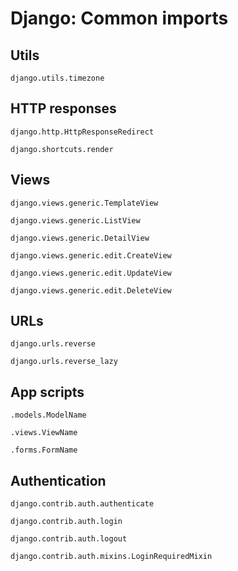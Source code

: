 # Django: Common imports

## Utils
`django.utils.timezone`

## HTTP responses
`django.http.HttpResponseRedirect`

`django.shortcuts.render`

## Views
`django.views.generic.TemplateView`

`django.views.generic.ListView`

`django.views.generic.DetailView`

`django.views.generic.edit.CreateView`

`django.views.generic.edit.UpdateView`

`django.views.generic.edit.DeleteView`

## URLs
`django.urls.reverse`

`django.urls.reverse_lazy`

## App scripts
`.models.ModelName`

`.views.ViewName`

`.forms.FormName`

## Authentication
`django.contrib.auth.authenticate`

`django.contrib.auth.login`

`django.contrib.auth.logout`

`django.contrib.auth.mixins.LoginRequiredMixin`
